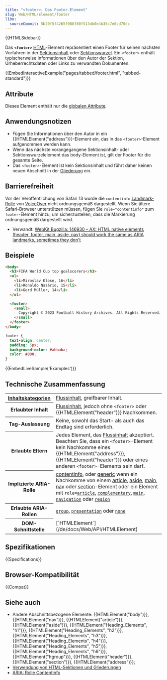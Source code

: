```yaml
---
title: "<footer>: Das Footer-Element"
slug: Web/HTML/Element/footer
l10n:
  sourceCommit: 5b20f5f4265f988f80f513db0e4b35c7e0cd70dc
---
```


{{HTMLSidebar}}

Das **`<footer>`** [HTML](/de/docs/Web/HTML)-Element repräsentiert einen Footer für seinen nächsten Vorfahren in der [Sektionsinhalt](/de/docs/Web/HTML/Content_categories#sectioning_content) oder [Sektionswurzel](/de/docs/Web/HTML/Element/Heading_Elements#labeling_section_content). Ein `<footer>` enthält typischerweise Informationen über den Autor der Sektion, Urheberrechtsdaten oder Links zu verwandten Dokumenten.

{{EmbedInteractiveExample("pages/tabbed/footer.html", "tabbed-standard")}}

## Attribute

Dieses Element enthält nur die [globalen Attribute](/de/docs/Web/HTML/Global_attributes).

## Anwendungsnotizen

- Fügen Sie Informationen über den Autor in ein {{HTMLElement("address")}}-Element ein, das in das `<footer>`-Element aufgenommen werden kann.
- Wenn das nächste vorangegangene Sektionsinhalt- oder Sektionswurzelelement das body-Element ist, gilt der Footer für die gesamte Seite.
- Das `<footer>`-Element ist kein Sektionsinhalt und führt daher keinen neuen Abschnitt in der [Gliederung](/de/docs/Web/HTML/Element/Heading_Elements) ein.

## Barrierefreiheit

Vor der Veröffentlichung von Safari 13 wurde die `contentinfo` [Landmark-Rolle](/de/docs/Learn_web_development/Core/Accessibility/WAI-ARIA_basics#signpostslandmarks) von [VoiceOver](https://help.apple.com/voiceover/info/guide/) nicht ordnungsgemäß dargestellt. Wenn Sie ältere Safari-Browser unterstützen müssen, fügen Sie `role="contentinfo"` zum `footer`-Element hinzu, um sicherzustellen, dass die Markierung ordnungsgemäß dargestellt wird.

- Verwandt: [WebKit Bugzilla: 146930 – AX: HTML native elements (header, footer, main, aside, nav) should work the same as ARIA landmarks, sometimes they don't](https://webkit.org/b/146930)

## Beispiele

```html
<body>
  <h3>FIFA World Cup top goalscorers</h3>
  <ol>
    <li>Miroslav Klose, 16</li>
    <li>Ronaldo Nazário, 15</li>
    <li>Gerd Müller, 14</li>
  </ol>

  <footer>
    <small>
      Copyright © 2023 Football History Archives. All Rights Reserved.
    </small>
  </footer>
</body>
```

```css
footer {
  text-align: center;
  padding: 5px;
  background-color: #abbaba;
  color: #000;
}
```

{{EmbedLiveSample('Examples')}}

## Technische Zusammenfassung

<table class="properties">
  <tbody>
    <tr>
      <th scope="row">
        <a href="/de/docs/Web/HTML/Content_categories">Inhaltskategorien</a>
      </th>
      <td>
        <a href="/de/docs/Web/HTML/Content_categories#flow_content">Flussinhalt</a>, greifbarer Inhalt.
      </td>
    </tr>
    <tr>
      <th scope="row">Erlaubter Inhalt</th>
      <td>
        <a href="/de/docs/Web/HTML/Content_categories#flow_content">Flussinhalt</a>, jedoch ohne <code>&#x3C;footer></code> oder
        {{HTMLElement("header")}} Nachkommen.
      </td>
    </tr>
    <tr>
      <th scope="row">Tag-Auslassung</th>
      <td>Keine, sowohl das Start- als auch das Endtag sind erforderlich.</td>
    </tr>
    <tr>
      <th scope="row">Erlaubte Eltern</th>
      <td>
        Jedes Element, das
        <a href="/de/docs/Web/HTML/Content_categories#flow_content">Flussinhalt</a> akzeptiert. Beachten Sie, dass ein <code>&#x3C;footer></code>-Element kein Nachkomme eines {{HTMLElement("address")}},
        {{HTMLElement("header")}} oder eines anderen
        <code>&#x3C;footer></code>-Elements sein darf.
      </td>
    </tr>
    <tr>
      <th scope="row">Implizierte ARIA-Rolle</th>
      <td>
        <a href="/de/docs/Web/Accessibility/ARIA/Roles/contentinfo_role">contentinfo</a>, oder
        <a href="/de/docs/Web/Accessibility/ARIA/Roles/generic_role">generic</a>
        wenn ein Nachkomme von einem
        <a href="/de/docs/Web/HTML/Element/article">article</a>,
        <a href="/de/docs/Web/HTML/Element/aside">aside</a>,
        <a href="/de/docs/Web/HTML/Element/main">main</a>,
        <a href="/de/docs/Web/HTML/Element/nav">nav</a> oder
        <a href="/de/docs/Web/HTML/Element/section">section</a>-Element oder
        ein Element mit
        <code>role=<a href="/de/docs/Web/Accessibility/ARIA/Roles/article_role">article</a></code>,
        <code><a href="/de/docs/Web/Accessibility/ARIA/Roles/complementary_role">complementary</a></code>,
        <code><a href="/de/docs/Web/Accessibility/ARIA/Roles/main_role">main</a></code>,
        <code><a href="/de/docs/Web/Accessibility/ARIA/Roles/navigation_role">navigation</a></code>
        oder
        <code><a href="/de/docs/Web/Accessibility/ARIA/Roles/region_role">region</a></code>
      </td>
    </tr>
    <tr>
      <th scope="row">Erlaubte ARIA-Rollen</th>
      <td>
        <a href="/de/docs/Web/Accessibility/ARIA/Roles/group_role"><code>group</code></a>, <a href="/de/docs/Web/Accessibility/ARIA/Roles/presentation_role"><code>presentation</code></a> oder
        <a href="/de/docs/Web/Accessibility/ARIA/Roles/none_role"><code>none</code></a>
      </td>
    </tr>
    <tr>
      <th scope="row">DOM-Schnittstelle</th>
      <td>[`HTMLElement`](/de/docs/Web/API/HTMLElement)</td>
    </tr>
  </tbody>
</table>

## Spezifikationen

{{Specifications}}

## Browser-Kompatibilität

{{Compat}}

## Siehe auch

- Andere Abschnittsbezogene Elemente: {{HTMLElement("body")}}, {{HTMLElement("nav")}}, {{HTMLElement("article")}}, {{HTMLElement("aside")}}, {{HTMLElement("Heading_Elements", "h1")}}, {{HTMLElement("Heading_Elements", "h2")}}, {{HTMLElement("Heading_Elements", "h3")}}, {{HTMLElement("Heading_Elements", "h4")}}, {{HTMLElement("Heading_Elements", "h5")}}, {{HTMLElement("Heading_Elements", "h6")}}, {{HTMLElement("hgroup")}}, {{HTMLElement("header")}}, {{HTMLElement("section")}}, {{HTMLElement("address")}};
- [Verwendung von HTML-Sektionen und Gliederungen](/de/docs/Web/HTML/Element/Heading_Elements)
- [ARIA: Rolle Contentinfo](/de/docs/Web/Accessibility/ARIA/Roles/contentinfo_role)
